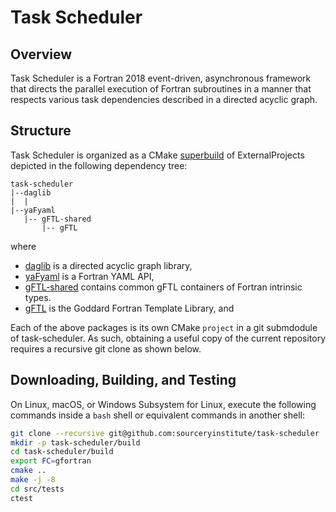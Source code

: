 Task Scheduler
==============

Overview
--------
Task Scheduler is a Fortran 2018 event-driven, asynchronous framework
that directs the parallel execution of Fortran subroutines in a
manner that respects various task dependencies described in a
directed acyclic graph.

Structure
---------
Task Scheduler is organized as a CMake [superbuild] of ExternalProjects
depicted in the following dependency tree:

```
task-scheduler
|--daglib
|  |
|--yaFyaml
   |-- gFTL-shared
       |-- gFTL
```

where

* [daglib] is a directed acyclic graph library,
* [yaFyaml] is a Fortran YAML API,
* [gFTL-shared] contains common gFTL containers of Fortran intrinsic types.
* [gFTL] is the Goddard Fortran Template Library, and

Each of the above packages is its own CMake `project` in a git submdodule
of task-scheduler.  As such, obtaining a useful copy of the current
repository requires a recursive git clone as shown below.

Downloading, Building, and Testing
----------------------------------
On Linux, macOS, or Windows Subsystem for Linux, execute the following
commands inside a `bash` shell or equivalent commands in another shell:

```bash
git clone --recursive git@github.com:sourceryinstitute/task-scheduler
mkdir -p task-scheduler/build
cd task-scheduler/build
export FC=gfortran
cmake ..
make -j -8
cd src/tests
ctest
```

[daglib]: https://github.com/sourceryinstitute/yaFyaml
[yaFyaml]: https://github.com/Goddard-Fortran-Ecosystem/yaFyaml
[gFTL]: https://github.com/Goddard-Fortran-Ecosystem/gFTL
[gFTL-shared]: https://github.com/Goddard-Fortran-Ecosystem/gFTL-shared
[superbuild]: https://blog.kitware.com/cmake-superbuilds-git-submodules
